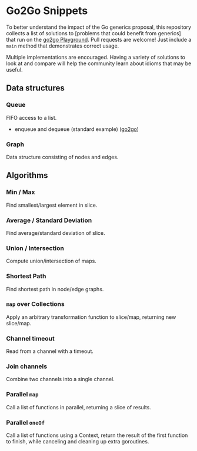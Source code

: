 # Go2Go Snippets

To better understand the impact of the Go generics proposal, this repository collects a list of solutions to [problems that could benefit from generics] that run on the [go2go Playground](https://go2goplay.golang.org/p/rC4sofqXuA5). Pull requests are welcome! Just include a `main` method that demonstrates correct usage.

Multiple implementations are encouraged. Having a variety of solutions to look at and compare will help the community learn about idioms that may be useful.

## Data structures

### Queue
FIFO access to a list.

* enqueue and dequeue (standard example) ([go2go](https://go2goplay.golang.org/p/WU9wGGNraGB))

### Graph
Data structure consisting of nodes and edges.

## Algorithms

### Min / Max
Find smallest/largest element in slice.

### Average / Standard Deviation
Find average/standard deviation of slice.

### Union / Intersection
Compute union/intersection of maps.

### Shortest Path
Find shortest path in node/edge graphs.

### `map` over Collections
Apply an arbitrary transformation function to slice/map, returning new slice/map.

### Channel timeout
Read from a channel with a timeout.

### Join channels
Combine two channels into a single channel.

### Parallel `map`
Call a list of functions in parallel, returning a slice of results.

### Parallel `oneOf` 
Call a list of functions using a Context, return the result of the first function to finish, while canceling and cleaning up extra goroutines.
